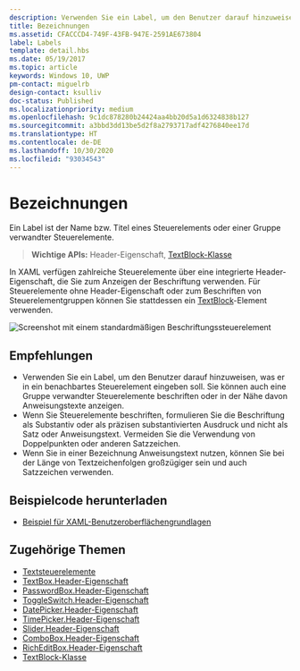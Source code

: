 ```yaml
---
description: Verwenden Sie ein Label, um den Benutzer darauf hinzuweisen, was er in ein benachbartes Steuerelement eingeben soll. Sie können auch eine Gruppe verwandter Steuerelemente beschriften oder in der Nähe davon Anweisungstexte anzeigen.
title: Bezeichnungen
ms.assetid: CFACCCD4-749F-43FB-947E-2591AE673804
label: Labels
template: detail.hbs
ms.date: 05/19/2017
ms.topic: article
keywords: Windows 10, UWP
pm-contact: miguelrb
design-contact: ksulliv
doc-status: Published
ms.localizationpriority: medium
ms.openlocfilehash: 9c1dc878280b24424aa4bb20d5a1d6324838b127
ms.sourcegitcommit: a3bbd3dd13be5d2f8a2793717adf4276840ee17d
ms.translationtype: HT
ms.contentlocale: de-DE
ms.lasthandoff: 10/30/2020
ms.locfileid: "93034543"
---
```

# <a name="labels"></a>Bezeichnungen

 

Ein Label ist der Name bzw. Titel eines Steuerelements oder einer Gruppe verwandter Steuerelemente.

> **Wichtige APIs:** Header-Eigenschaft, [TextBlock-Klasse](/uwp/api/Windows.UI.Xaml.Controls.TextBlock)

In XAML verfügen zahlreiche Steuerelemente über eine integrierte Header-Eigenschaft, die Sie zum Anzeigen der Beschriftung verwenden. Für Steuerelemente ohne Header-Eigenschaft oder zum Beschriften von Steuerelementgruppen können Sie stattdessen ein [TextBlock](/uwp/api/Windows.UI.Xaml.Controls.TextBlock)-Element verwenden.

![Screenshot mit einem standardmäßigen Beschriftungssteuerelement](images/label-standard.png)

## <a name="recommendations"></a>Empfehlungen


-   Verwenden Sie ein Label, um den Benutzer darauf hinzuweisen, was er in ein benachbartes Steuerelement eingeben soll. Sie können auch eine Gruppe verwandter Steuerelemente beschriften oder in der Nähe davon Anweisungstexte anzeigen.
-   Wenn Sie Steuerelemente beschriften, formulieren Sie die Beschriftung als Substantiv oder als präzisen substantivierten Ausdruck und nicht als Satz oder Anweisungstext. Vermeiden Sie die Verwendung von Doppelpunkten oder anderen Satzzeichen.
-   Wenn Sie in einer Bezeichnung Anweisungstext nutzen, können Sie bei der Länge von Textzeichenfolgen großzügiger sein und auch Satzzeichen verwenden.


## <a name="get-the-sample-code"></a>Beispielcode herunterladen
* [Beispiel für XAML-Benutzeroberflächengrundlagen](https://github.com/Microsoft/Windows-universal-samples/tree/master/Samples/XamlUIBasics)

## <a name="related-topics"></a>Zugehörige Themen
* [Textsteuerelemente](text-controls.md)
* [TextBox.Header-Eigenschaft](/uwp/api/windows.ui.xaml.controls.textbox.header)
* [PasswordBox.Header-Eigenschaft](/uwp/api/windows.ui.xaml.controls.passwordbox.header)
* [ToggleSwitch.Header-Eigenschaft](/uwp/api/windows.ui.xaml.controls.toggleswitch.header)
* [DatePicker.Header-Eigenschaft](/uwp/api/windows.ui.xaml.controls.datepicker.header)
* [TimePicker.Header-Eigenschaft](/uwp/api/windows.ui.xaml.controls.timepicker.header)
* [Slider.Header-Eigenschaft](/uwp/api/windows.ui.xaml.controls.slider.header)
* [ComboBox.Header-Eigenschaft](/uwp/api/windows.ui.xaml.controls.combobox.header)
* [RichEditBox.Header-Eigenschaft](/uwp/api/windows.ui.xaml.controls.richeditbox.header)
* [TextBlock-Klasse](/uwp/api/Windows.UI.Xaml.Controls.TextBlock)

 

 
